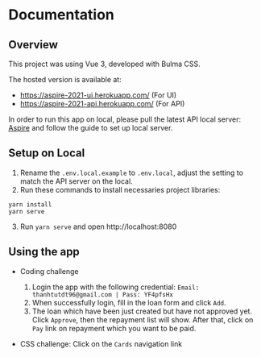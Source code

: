 # Documentation

## Overview

This project was using Vue 3, developed with Bulma CSS. 

The hosted version is available at:
* https://aspire-2021-ui.herokuapp.com/ (For UI)
* https://aspire-2021-api.herokuapp.com/ (For API)

In order to run this app on local, please pull the latest API
local server: [Aspire](https://github.com/thanhtutdt96/aspire) and follow the guide to set up local server.

## Setup on Local

1. Rename the `.env.local.example` to `.env.local`, adjust the setting to match the API server on the local.
2. Run these commands to install necessaries project libraries:

```angular2html
yarn install
yarn serve
```

3. Run `yarn serve` and open http://localhost:8080

## Using the app
* Coding challenge
   1. Login the app with the following credential:
      `Email: thanhtutdt96@gmail.com | Pass: YF4pfsHx`
   2. When successfully login, fill in the loan form and click `Add`.
   3. The loan which have been just created but have not approved yet. Click `Approve`, then the repayment list will show.
      After that, click on `Pay` link on repayment which you want to be paid.
      
* CSS challenge: Click on the `Cards` navigation link
   


